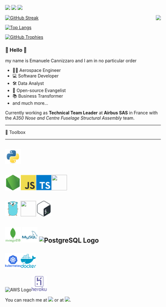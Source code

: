 [![](https://img.shields.io/github/stars/EmanueleCannizzaro?style=flat&color=black&logo=github&logoColor=white&label=stargazers)](https://github.com/EmanueleCannizzaro)
[![](https://img.shields.io/github/followers/EmanueleCannizzaro?style=flat&color=purple&label=followers&logo=github)](https://github.com/EmanueleCannizzaro?tab=followers)
[![](https://img.shields.io/github/sponsors/EmanueleCannizzaro?style=flat&color=blueviolet&logo=github&logoColor=white&label=sponsors)](https://github.com/sponsors/EmanueleCannizzaro)

<img align="right" src="https://github-readme-stats.vercel.app/api?username=EmanueleCannizzaro&show_icons=true&theme=dracula" />

[![GitHub Streak](https://github-readme-streak-stats.demolab.com/?user=EmanueleCannizzaro)](https://git.io/streak-stats)

[![Top Langs](https://github-readme-stats.vercel.app/api/top-langs/?username=EmanueleCannizzaro&layout=compact)](https://github.com/anuraghazra/github-readme-stats)

[![GitHub Trophies](https://github-profile-trophy.vercel.app/?username=EmanueleCannizzaro)](https://github.com/ryo-ma/github-profile-trophy)

### :wave: Hello 👋

my name is Emanuele Cannizzaro and I am in no particular order

- 👨‍💻 Aerospace Engineer
- 💻 Software Developer
- 🛠 Data Analyst
- 🌱 Open-source Evangelist
- 📚 Business Transformer
- and much more...


Currently working as **Technical Team Leader** at **Airbus SAS** in France with the *A350 Nose and Centre Fuselage Structural Assembly* team.

---

🧰 Toolbox

---
<img src="https://raw.githubusercontent.com/devicons/devicon/master/icons/python/python-original.svg" alt="Python Logo" width="50" height="50"/><br />
---

<img src="https://raw.githubusercontent.com/devicons/devicon/master/icons/nodejs/nodejs-original.svg" alt="Node.js Logo" width="50" height="50"/><img src="https://raw.githubusercontent.com/devicons/devicon/master/icons/javascript/javascript-original.svg" alt="JavaScript Logo" width="50" height="50"/><img src="https://raw.githubusercontent.com/devicons/devicon/master/icons/typescript/typescript-original.svg" alt="TypeScript Logo" width="50" height="50"/><img src="https://cdn.jsdelivr.net/gh/devicons/devicon/icons/react/react-original-wordmark.svg" width="50" height="50"/><br />
---

<img src="https://raw.githubusercontent.com/devicons/devicon/master/icons/go/go-original.svg" alt="GO Golang Logo" width="50" height="50"/><img src="https://cdn.jsdelivr.net/gh/devicons/devicon/icons/rust/rust-plain.svg" width="50" height="50" /><img src="https://github.com/devicons/devicon/raw/master/icons/bash/bash-original.svg" alt="Bash Logo" width="50" height="50"/><br />
---

<img src="https://raw.githubusercontent.com/devicons/devicon/master/icons/mongodb/mongodb-plain-wordmark.svg" alt="MongoDB Logo" 
width="50" height="50"/> <img src="https://raw.githubusercontent.com/devicons/devicon/master/icons/mysql/mysql-plain-wordmark.svg" alt="MySQL Logo" width="50" height="50"/> <img src="https://cdn.worldvectorlogo.com/logos/postgresql.svg" alt="PostgreSQL Logo" width="50" height="50"/><br />
---

<img src="https://raw.githubusercontent.com/devicons/devicon/master/icons/kubernetes/kubernetes-plain-wordmark.svg" alt="Kubernetes K8s Logo" width="50" height="50"/><img src="https://raw.githubusercontent.com/devicons/devicon/master/icons/docker/docker-plain-wordmark.svg" alt="Laravel Logo" width="50" height="50"/><br />
---

<img src="https://cdn.worldvectorlogo.com/logos/aws-2.svg" alt="AWS Logo" width="50" height="50"/><img src="https://github.com/devicons/devicon/raw/master/icons/heroku/heroku-original-wordmark.svg" alt="Heroku Logo" width="50" height="50"/>

You can reach me at 
[![](https://img.shields.io/badge/-Twitter-informational?style=for-the-badge&logo=twitter&logoColor=white&color=00aced)](https://twitter.com/emanuelecannizzaro) or at 
[![](https://img.shields.io/badge/-Linkedin-informational?style=for-the-badge&logo=linkedin&logoColor=white&color=2867B2)](https://linkedin.com/in/emanuelecannizzaro).


<!--
- 📸 Spare time photographer
- 🪐 Motobike passionate

- 🔭 I’m currently working on ...
- 🌱 I’m currently learning ...
- 👯 I’m looking to collaborate on ...
- 🤔 I’m looking for help with ...
- 💬 Ask me about ...
- 📫 How to reach me: ...
- 😄 Pronouns: ...
- ⚡ Fun fact: ...



**EmanueleCannizzaro/EmanueleCannizzaro** is a ✨ _special_ ✨ repository because its `README.md` (this file) appears on your GitHub profile.

Here are some ideas to get you started:
-->
